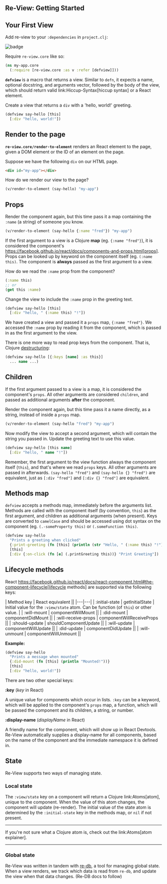## Re-View: Getting Started

## Your First View 

Add re-view to your `:dependencies` in `project.clj`: 

![badge](https://img.shields.io/clojars/v/re-view.svg)

Require `re-view.core` like so:

```clj
(ns my-app.core 
  (:require [re-view.core :as v :refer [defview]]))
```

**`defview`** is a macro that returns a view. Similar to `defn`, it expects a name, optional docstring, and arguments vector, followed by the body of the view, which should return valid link:Hiccup-Syntax[hiccup syntax] or a React element. 

Create a view that returns a `div` with a 'hello, world!' greeting.

```clj
(defview say-hello [this] 
  [:div "hello, world!"])
```

## Render to the page

**`re-view.core/render-to-element`** renders an React element to the page, given a DOM element or the ID of an element on the page.

Suppose we have the following `div` on our HTML page.

```html
<div id="my-app"></div>
```

How do we render our view to the page?
 
```clj
(v/render-to-element (say-hello) "my-app")
```

## Props

Render the component again, but this time pass it a map containing the `:name` (a string) of someone you know.

```clj
(v/render-to-element (say-hello {:name "fred"}) "my-app")
```

If the first argument to a view is a Clojure **map** (eg. `{:name "fred"}`), it is considered the component's https://facebook.github.io/react/docs/components-and-props.html[props]. Props can be looked up by keyword on the component itself (eg. `(:name this)`. The component is **always** passed as the first argument to a view. 

How do we read the `:name` prop from the component?

```clj
(:name this)
;; or 
(get this :name)
```

Change the view to include the `:name` prop in the greeting text.

```clj
(defview say-hello [this]
  [:div "hello, " (:name this) "!"])
```

We have created a view and passed it a `props` map, `{:name "fred"}`. We accessed the `:name` prop by reading it from the component, which is passed in as the first argument to the view. 

There is one more way to read prop keys from the component. That is, Clojure [destructuring](https://clojure.org/guides/destructuring):

```clj
(defview say-hello [{:keys [name] :as this}]
  ... name ...)
```

## Children

If the first argument passed to a view is a map, it is considered the component's `props`. All other arguments are considered `children`, and passed as additional arguments **after** the component.

Render the component again, but this time pass it a name directly, as a string, instead of inside a `props` map.

```clj
(v/render-to-element (say-hello "fred") "my-app")
```

Now modify the view to accept a second argument, which will contain the string you passed in. Update the greeting text to use this value. 

```clj
(defview say-hello [this name]
  [:div "hello, " name "!"])
```
Remember, the first argument to the view function always the component itself (`this`), and that's where we read `props` keys. All other arguments are passed in afterwards. `(say-hello "fred")` and `(say-hello {} "fred")` are equivalent, just as `[:div "fred"]` and `[:div {} "fred"]` are equivalent.

## Methods map

`defview` accepts a methods map, immediately before the arguments list. Methods are called with the component itself (by convention, `this`) as the first argument, and children as additional arguments (when present). Keys are converted to `camelCase` and should be accessed using dot syntax on the component (eg. `(.-someProperty this)` or `(.someFunction this)`.

```clj
(defview say-hello 
  "Prints a greeting when clicked"
  {:print-greeting (fn [this] (println (str "Hello, " (:name this) "!"))}
  [this] 
  [:div {:on-click (fn [e] (.printGreeting this))} "Print Greeting"])
```

## Lifecycle methods 

React https://facebook.github.io/react/docs/react-component.html#the-component-lifecycle[lifecycle methods] are supported via the following keys:


| Method key          | React equivalent          ||
|---|---|
| :initial-state      | getInitialState           | Initial value for the `:view/state` atom. Can be function (of `this`) or other value. |
| :will-mount         | componentWillMount        ||
| :did-mount          | componentDidMount         ||
| :will-receive-props | componentWillReceiveProps ||
| :should-update      | shouldComponentUpdate     ||
| :will-update        | componentWillUpdate       ||
| :did-update         | componentDidUpdate        ||
| :will-unmount       | componentWillUnmount      ||

**Example:**

```clj
(defview say-hello 
  "Prints a message when mounted"
  {:did-mount (fn [this] (println "Mounted!"))}
  [this]
  [:div "hello, world!"])
```

There are two other special keys:


**:key** (_key_ in React)

A unique value for components which occur in lists. `:key` can be a keyword, which will be applied to the component's `props` map, a function, which will be passed the component and its children, a string, or number.

**:display-name** (_displayName_ in React)

A friendly name for the component, which will show up in React Devtools. Re-View automatically supplies a display-name for all components, based on the name of the component and the immediate namespace it is defined in.

## State

Re-View supports two ways of managing state.

### Local state

The `:view/state` key on a component will return a Clojure link:Atoms[atom], unique to the component. When the value of this atom changes, the component will update (re-render). The initial value of the state atom is determined by the `:initial-state` key in the methods map, or `nil` if not present.

____
If you're not sure what a Clojure atom is, check out the link:Atoms[atom explainer].
____

### Global state

Re-View was written in tandem with [re-db](https://github.com/mhuebert/re-db), a tool for managing global state. When a view renders, we track which data is read from `re-db`, and update the view when that data changes. (Re-DB docs to follow)